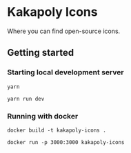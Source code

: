 # Kakapoly Icons

Where you can find open-source icons.

## Getting started

### Starting local development server

```
yarn

yarn run dev
```

### Running with docker

```
docker build -t kakapoly-icons .

docker run -p 3000:3000 kakapoly-icons
```
